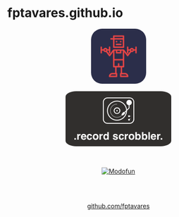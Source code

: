 # fptavares.github.io

<div style="text-align:center">
  
<a href="https://itunes.apple.com/us/app/id1448639259&mt=8"><img src="/img/athletic.png" height="125" alt="Athletic" style="border-radius: 20%;"/></a>

<a href="https://fptavares.github.io/record-scrobbler/"><img src="/img/record-scrobbler.png" height="125" alt="Record Scrobbler" style="border-radius: 10%;"/></a>

<br/>

<a href="https://modofun.js.org"><img src="https://raw.githubusercontent.com/modofunjs/modofun/master/assets/images/modofun-logo-wide.png" height="50" alt="Modofun"/></a>

<br/>

<br/>

[github.com/fptavares](https://github.com/fptavares)

</div>
